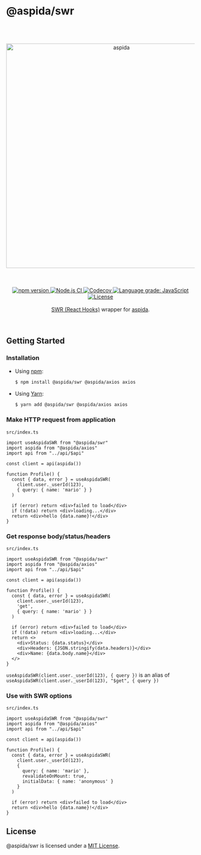 # @aspida/swr
<br />
<br />
<br />
<div align="center">
  <img src="https://aspida.github.io/aspida/logos/svg/black.svg" alt="aspida" title="aspida" width="600" />
</div>
<br />
<br />
<br />
<div align="center">
  <a href="https://www.npmjs.com/package/@aspida/swr">
    <img src="https://img.shields.io/npm/v/@aspida/swr" alt="npm version" />
  </a>
  <a href="https://github.com/aspida/aspida/actions?query=workflow%3A%22Node.js+CI%22">
    <img src="https://github.com/aspida/aspida/workflows/Node.js%20CI/badge.svg?branch=master" alt="Node.js CI" />
  </a>
  <a href="https://codecov.io/gh/aspida/aspida">
    <img src="https://img.shields.io/codecov/c/github/aspida/aspida.svg" alt="Codecov" />
  </a>
  <a href="https://lgtm.com/projects/g/aspida/aspida/context:javascript">
    <img src="https://img.shields.io/lgtm/grade/javascript/g/aspida/aspida.svg" alt="Language grade: JavaScript" />
  </a>
  <a href="https://github.com/aspida/aspida/blob/master/packages/aspida-swr/LICENSE">
    <img src="https://img.shields.io/npm/l/@aspida/swr" alt="License" />
  </a>
</div>
<br />
<div align="center"><a href="https://swr.vercel.app/">SWR (React Hooks)</a> wrapper for <a href="https://github.com/aspida/aspida/">aspida</a>.</div>
<br />
<br />

## Getting Started

### Installation

- Using [npm](https://www.npmjs.com/):

  ```sh
  $ npm install @aspida/swr @aspida/axios axios
  ```

- Using [Yarn](https://yarnpkg.com/):

  ```sh
  $ yarn add @aspida/swr @aspida/axios axios
  ```

### Make HTTP request from application

`src/index.ts`

```tsx
import useAspidaSWR from "@aspida/swr"
import aspida from "@aspida/axios"
import api from "../api/$api"

const client = api(aspida())

function Profile() {
  const { data, error } = useAspidaSWR(
    client.user._userId(123),
    { query: { name: 'mario' } }
  )

  if (error) return <div>failed to load</div>
  if (!data) return <div>loading...</div>
  return <div>hello {data.name}!</div>
}
```

### Get response body/status/headers

`src/index.ts`

```tsx
import useAspidaSWR from "@aspida/swr"
import aspida from "@aspida/axios"
import api from "../api/$api"

const client = api(aspida())

function Profile() {
  const { data, error } = useAspidaSWR(
    client.user._userId(123),
    'get',
    { query: { name: 'mario' } }
  )

  if (error) return <div>failed to load</div>
  if (!data) return <div>loading...</div>
  return <>
    <div>Status: {data.status}</div>
    <div>Headers: {JSON.stringify(data.headers)}</div>
    <div>Name: {data.body.name}</div>
  </>
}
```

`useAspidaSWR(client.user._userId(123), { query })` is an alias of `useAspidaSWR(client.user._userId(123), "$get", { query })`

### Use with SWR options

`src/index.ts`

```tsx
import useAspidaSWR from "@aspida/swr"
import aspida from "@aspida/axios"
import api from "../api/$api"

const client = api(aspida())

function Profile() {
  const { data, error } = useAspidaSWR(
    client.user._userId(123),
    {
      query: { name: 'mario' },
      revalidateOnMount: true,
      initialData: { name: 'anonymous' }
    }
  )

  if (error) return <div>failed to load</div>
  return <div>hello {data.name}!</div>
}
```

## License

@aspida/swr is licensed under a [MIT License](https://github.com/aspida/aspida/blob/master/packages/aspida-swr/LICENSE).
